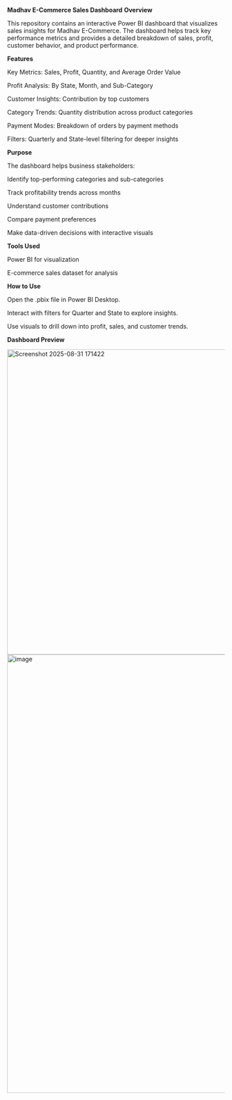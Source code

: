 **Madhav E-Commerce Sales Dashboard**
**Overview**

This repository contains an interactive Power BI dashboard that visualizes sales insights for Madhav E-Commerce. The dashboard helps track key performance metrics and provides a detailed breakdown of sales, profit, customer behavior, and product performance.

**Features**

Key Metrics: Sales, Profit, Quantity, and Average Order Value

Profit Analysis: By State, Month, and Sub-Category

Customer Insights: Contribution by top customers

Category Trends: Quantity distribution across product categories

Payment Modes: Breakdown of orders by payment methods

Filters: Quarterly and State-level filtering for deeper insights

**Purpose**

The dashboard helps business stakeholders:

Identify top-performing categories and sub-categories

Track profitability trends across months

Understand customer contributions

Compare payment preferences

Make data-driven decisions with interactive visuals

**Tools Used**

Power BI for visualization

E-commerce sales dataset for analysis

**How to Use**

Open the .pbix file in Power BI Desktop.

Interact with filters for Quarter and State to explore insights.

Use visuals to drill down into profit, sales, and customer trends.

**Dashboard Preview**


<img width="1338" height="707" alt="Screenshot 2025-08-31 171422" src="https://github.com/user-attachments/assets/49b3efff-7043-47dc-8a70-d6f5aeff4199" />


<img width="1906" height="1016" alt="image" src="https://github.com/user-attachments/assets/baddf315-7cdb-4a3e-ab23-1bb91256a3cf" />


